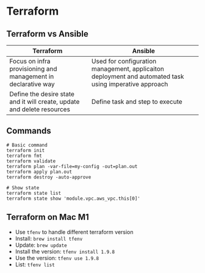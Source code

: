 # Terraform

## Terraform vs Ansible

| Terraform | Ansible |
| --------- | ------- |
| Focus on infra provisioning and management in declarative way | Used for configuration management, applicaiton deployment and automated task using imperative approach |
| Define the desire state and it will create, update and delete resources | Define task and step to execute |

## Commands

```
# Basic command
terraform init
terraform fmt
terraform validate
terraform plan -var-file=my-config -out=plan.out
terraform apply plan.out
terraform destroy -auto-approve

# Show state
terraform state list
terraform state show 'module.vpc.aws_vpc.this[0]'
```

## Terraform on Mac M1
- Use `tfenv` to handle different terraform version
- Install: `brew install tfenv`
- Update: `brew update`
- Install the version: `tfenv install 1.9.8`
- Use the version: `tfenv use 1.9.8`
- List: `tfenv list`
